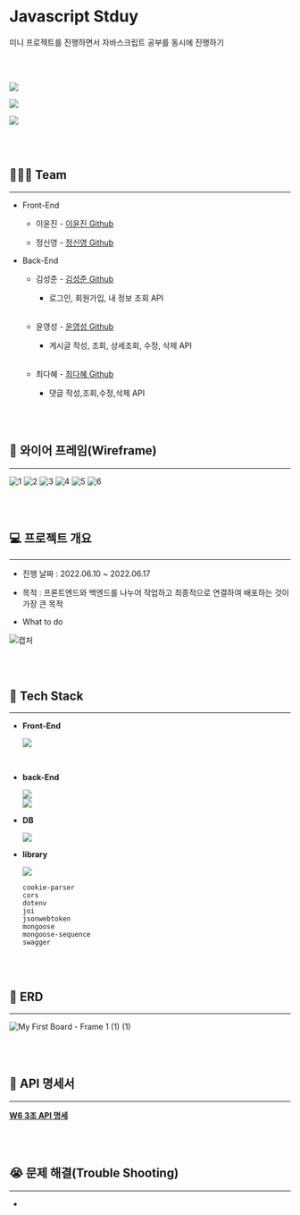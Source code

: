 # **J**avascript **S**tduy

미니 프로젝트를 진행하면서 자바스크립트 공부를 동시에 진행하기

<br/>
<br/>

<a href="https://github.com/W6-miniproject"><img src="https://img.shields.io/badge/Team GitHub-181717?style=flat-square&logo=GitHub&logoColor=white"/></a>

<a href="https://github.com/W6-miniproject/miniproject-FE"><img src="https://img.shields.io/badge/ForntEnd Github-181717?style=flat-square&logo=GitHub&logoColor=white"/></a>

<a href="https://github.com/W6-miniproject/miniproject-BE"><img src="https://img.shields.io/badge/BackEnd Github-181717?style=flat-square&logo=GitHub&logoColor=white"/></a>

<br>
<br>

## 👨‍👧‍👧 **Team**

---

- Front-End

  - 이윤진 - [이윤진 Github](https://github.com/appreciate87)

  - 정신영 - [정신영 Github](https://github.com/sinyoung12)

- Back-End

  - 김성준 - [김성준 Github](https://github.com/alltimeno1)

    - 로그인, 회원가입, 내 정보 조회 API

  <br>

  - 윤영성 - [윤영성 Github](https://github.com/lilclown97)

    - 게시글 작성, 조회, 상세조회, 수정, 삭제 API

  <br>

  - 최다혜 - [최다혜 Github](https://github.com/orgs/W6-miniproject/people/faith-choi)

    - 댓글 작성,조회,수정,삭제 API

<br/>
<br/>

## 📕 **와이어 프레임(Wireframe)**

---

![1](https://user-images.githubusercontent.com/98236458/173196970-c407c4eb-c204-49cd-8fd8-b46558fbea84.PNG)
![2](https://user-images.githubusercontent.com/98236458/173196983-08ea26e4-87e5-4f63-bd4c-3341a1693d65.PNG)
![3](https://user-images.githubusercontent.com/98236458/173196985-e3160e0e-f40d-4f12-a2cf-2724fbabfeb8.PNG)
![4](https://user-images.githubusercontent.com/98236458/173196992-fa596fc4-9c08-4afb-9dec-ff8ff7bb96f4.PNG)
![5](https://user-images.githubusercontent.com/98236458/173196993-0333e38c-b77d-4d06-86f1-a59311e78bc6.PNG)
![6](https://user-images.githubusercontent.com/98236458/173196994-21632540-9ee2-49fb-b840-0714a2f1e6a0.PNG)

<br/>
<br/>

## 💻 **프로젝트 개요**

---

- 진행 날짜 : 2022.06.10 ~ 2022.06.17

- 목적 : 프론트엔드와 백엔드를 나누어 작업하고 최종적으로 연결하여 배포하는 것이 가장 큰 목적

- What to do

![캡처](https://user-images.githubusercontent.com/98236458/173197456-4c1412f2-3cfc-4659-bde2-990842ded562.PNG)

<br/>
<br/>

## 🔧 **Tech Stack**

---

- **Front-End**

  <img src="https://img.shields.io/badge/React-61DAFB?style=flat-square&logo=React&logoColor=white"/></a><br>

<br>

- **back-End**

  <img src="https://img.shields.io/badge/Node.js-339933?style=flat-square&logo=Node.js&logoColor=white"/></a><br>
  <img src="https://img.shields.io/badge/Express-000000?style=flat-square&logo=Express&logoColor=white"/></a><br>

- **DB**

  <img src="https://img.shields.io/badge/MongoDB-47A248?style=flat-square&logo=MongoDB&logoColor=white"/></a><br>

- **library**

  <img src="https://img.shields.io/badge/Prettier-F7B93E?style=flat-square&logo=Prettier&logoColor=black"/></a><br>

  ```
  cookie-parser
  cors
  dotenv
  joi
  jsonwebtoken
  mongoose
  mongoose-sequence
  swagger
  ```

<br/>
<br/>

## 📀 **ERD**

---

![My First Board - Frame 1 (1) (1)](https://user-images.githubusercontent.com/98236458/173197485-9c56d0cd-0e30-4b41-a7e7-d30ee5aa3165.jpg)

<br/>
<br/>

## 📖 API 명세서

---

[**W6 3조 API 명세**](https://www.notion.so/week6miniproject/3-SA-3db16f8bd0f2410384b75bd7c0574f3f#d6653ab1d60746b5a8bb43dcb6950a5a)

<br/>
<br/>

## 😭 문제 해결(Trouble Shooting)

---

-

<br/>
<br/>
